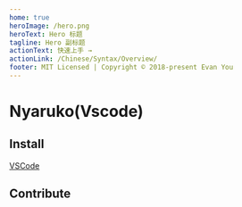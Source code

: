 ```yaml
---
home: true
heroImage: /hero.png
heroText: Hero 标题
tagline: Hero 副标题
actionText: 快速上手 →
actionLink: /Chinese/Syntax/Overview/
footer: MIT Licensed | Copyright © 2018-present Evan You
---
```


# Nyaruko(Vscode)

## Install

[VSCode](/Chinese/Syntax/Overview/)

## Contribute


